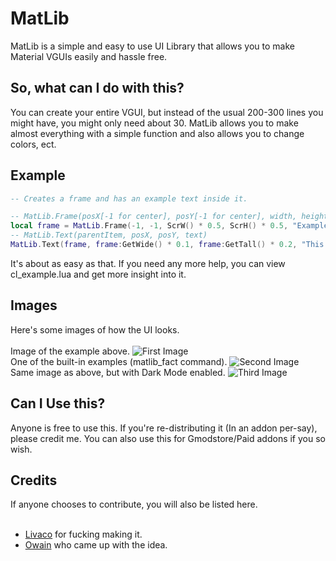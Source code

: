 # MatLib
MatLib is a simple and easy to use UI Library that allows you to make Material VGUIs easily and hassle free.
<br>
## So, what can I do with this?
You can create your entire VGUI, but instead of the usual 200-300 lines you might have, you might only need about 30. MatLib allows you to make almost everything with a simple function and also allows you to change colors, ect.
<br>
## Example
```lua
-- Creates a frame and has an example text inside it.

-- MatLib.Frame(posX[-1 for center], posY[-1 for center], width, height, title)
local frame = MatLib.Frame(-1, -1, ScrW() * 0.5, ScrH() * 0.5, "Example Frame")
-- MatLib.Text(parentItem, posX, posY, text)
MatLib.Text(frame, frame:GetWide() * 0.1, frame:GetTall() * 0.2, "This is an example frame with example text!")
```
It's about as easy as that. If you need any more help, you can view cl_example.lua and get more insight into it.
<br>
## Images 
Here's some images of how the UI looks.
<br><br>
Image of the example above.
![First Image](https://upload.livaco.dev/u/uK1NWk2c5i.png)
<br>
One of the built-in examples (matlib_fact command).
![Second Image](https://upload.livaco.dev/u/p02SrKybg8.png)
<br>
Same image as above, but with Dark Mode enabled.
![Third Image](https://upload.livaco.dev/u/6aw2SfAchZ.png)
<br>
## Can I Use this?
Anyone is free to use this. If you're re-distributing it (In an addon per-say), please credit me. You can also use this for Gmodstore/Paid addons if you so wish.
<br>
## Credits
If anyone chooses to contribute, you will also be listed here.
<br><br>
- [Livaco](https://github.com/LivacoNew) for fucking making it.
- [Owain](https://github.com/OwjoTheGreat) who came up with the idea.
